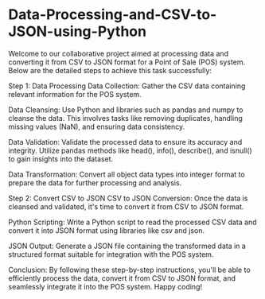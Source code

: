 # Data-Processing-and-CSV-to-JSON-using-Python
Welcome to our collaborative project aimed at processing data and converting it from CSV to JSON format for a Point of Sale (POS) system. Below are the detailed steps to achieve this task successfully:

Step 1: Data Processing
Data Collection: Gather the CSV data containing relevant information for the POS system.

Data Cleansing: Use Python and libraries such as pandas and numpy to cleanse the data. This involves tasks like removing duplicates, handling missing values (NaN), and ensuring data consistency.

Data Validation: Validate the processed data to ensure its accuracy and integrity. Utilize pandas methods like head(), info(), describe(), and isnull() to gain insights into the dataset.

Data Transformation: Convert all object data types into integer format to prepare the data for further processing and analysis.

Step 2: Convert CSV to JSON
CSV to JSON Conversion: Once the data is cleansed and validated, it's time to convert it from CSV to JSON format.

Python Scripting: Write a Python script to read the processed CSV data and convert it into JSON format using libraries like csv and json.

JSON Output: Generate a JSON file containing the transformed data in a structured format suitable for integration with the POS system.


Conclusion:
By following these step-by-step instructions, you'll be able to efficiently process the data, convert it from CSV to JSON format, and seamlessly integrate it into the POS system. Happy coding!
